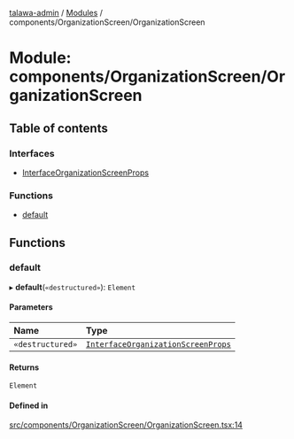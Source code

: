 [talawa-admin](../README.md) / [Modules](../modules.md) / components/OrganizationScreen/OrganizationScreen

# Module: components/OrganizationScreen/OrganizationScreen

## Table of contents

### Interfaces

- [InterfaceOrganizationScreenProps](../interfaces/components_OrganizationScreen_OrganizationScreen.InterfaceOrganizationScreenProps.md)

### Functions

- [default](components_OrganizationScreen_OrganizationScreen.md#default)

## Functions

### default

▸ **default**(`«destructured»`): `Element`

#### Parameters

| Name | Type |
| :------ | :------ |
| `«destructured»` | [`InterfaceOrganizationScreenProps`](../interfaces/components_OrganizationScreen_OrganizationScreen.InterfaceOrganizationScreenProps.md) |

#### Returns

`Element`

#### Defined in

[src/components/OrganizationScreen/OrganizationScreen.tsx:14](https://github.com/PalisadoesFoundation/talawa-admin/blob/bbd4963/src/components/OrganizationScreen/OrganizationScreen.tsx#L14)
